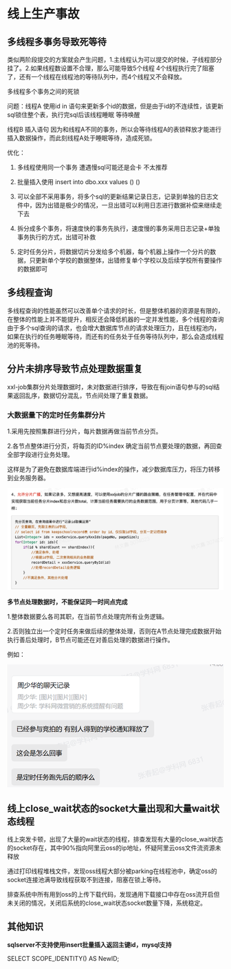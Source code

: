 # 线上生产事故

## 多线程多事务导致死等待

类似两阶段提交的方案就会产生问题，1.主线程认为可以提交的时候，子线程部分挂了。2.如果线程数设置不合理，那么可能导致5个线程 4个线程执行完了阻塞了，还有一个线程在线程池的等待队列中，而4个线程又不会释放。

多线程多个事务之间的死锁

问题：线程A 使用id in 语句来更新多个id的数据，但是由于id的不连续性，该更新sql锁住整个表，执行完sql后该线程睡眠 等待唤醒

线程B 插入语句 因为和线程A不同的事务，所以会等待线程A的表锁释放才能进行插入数据操作，而此刻线程A处于睡眠等待，造成死锁。

优化：

1. 多线程使用同一个事务  遭遇慢sql可能还是会卡 不太推荐

2. 批量插入使用 insert into dbo.xxx values () ()
3. 可以全部不采用事务，将多个sql的更新结果记录日志，记录到单独的日志文件中，因为出错是极少的情况，一旦出错可以利用日志进行数据补偿来继续走下去
4. 拆分成多个事务，将速度快的事务先执行，速度慢的事务采用日志记录+单独事务执行的方式，出错可补救
5. 定时任务分片，将数据切片分发给多个机器，每个机器上操作一个分片的数据，只更新单个学校的数据整体，出错修复单个学校以及后续学校所有要操作的数据即可



## 多线程查询

多线程查询的性能虽然可以改善单个请求的时长，但是整体机器的资源是有限的，在整体的性能上并不能提升，相反还会降低机器的一定并发性能，多个线程的查询由于多个sql查询的请求，也会增大数据库节点的请求处理压力，且在线程池内，如果在执行的任务睡眠等待，而还有的任务处于任务等待队列中，那么会造成线程池的死等待。



## 分片未排序导致节点处理数据重复

xxl-job集群分片处理数据时，未对数据进行排序，导致在有join语句参与的sql结果返回乱序，数据切分混乱，节点间处理了重复数据。



### 大数据量下的定时任务集群分片

1.采用先按照集群进行分片，每片数据再做当前节点分页。

2.各节点整体进行分页，将每页的ID%index 确定当前节点要处理的数据，再回查全部字段进行业务处理。

这样是为了避免在数据库端进行id%index的操作，减少数据库压力，将压力转移到业务服务器。

![](.\images\images01.png)



**多节点处理数据时，不能保证同一时间点完成**

1.整体数据要么各司其职，在当前节点处理完所有业务逻辑。

2.否则独立出一个定时任务来做后续的整体处理，否则在A节点处理完成数据开始执行善后处理时，B节点可能还在对善后处理的数据进行操作。

例如：

![image-20241210141751694](.\images\image-20241210141751694.png)





## 线上close_wait状态的socket大量出现和大量wait状态线程

线上突发卡顿，出现了大量的wait状态的线程，排查发现有大量的close_wait状态的socket存在，其中90%指向阿里云oss的ip地址，怀疑阿里云oss文件流资源未释放

通过打印线程堆栈文件，发现oss线程大部分被parking在线程池中，确定oss的socket连接池满导致线程获取不到连接，阻塞在锁上等待。

排查系统中所有用到oss的上传下载代码，发现通用下载接口中存在oss流开启但未关闭的情况，关闭后系统的close_wait状态socket数量下降，系统稳定。













## 其他知识

**sqlserver不支持使用insert批量插入返回主键id，mysql支持**

SELECT SCOPE_IDENTITY() AS NewID;

